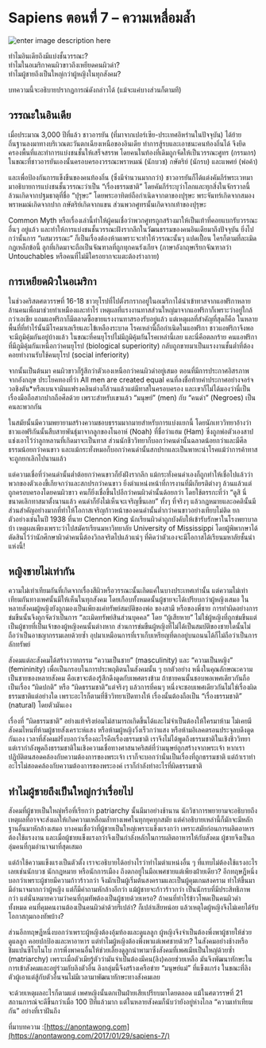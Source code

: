 # Sapiens ตอนที่ 7 – ความเหลื่อมล้ำ

![enter image description here](https://anontawong.files.wordpress.com/2017/01/20170129_inequality.png?w=676)

ทำไมอินเดียถึงมีแบ่งชั้นวรรณะ?  
ทำไมในอเมริกาคนผิวขาวถึงเหยียดคนผิวดำ?  
ทำไมผู้ชายถึงเป็นใหญ่กว่าผู้หญิงในทุกสังคม?

บทความนี้จะอธิบายปรากฎการณ์ดังกล่าวได้ \(แม้จะแค่บางส่วนก็ตามที\)

## วรรณะในอินเดีย

เมื่อประมาณ 3,000 ปีที่แล้ว ชาวอารยัน \(ที่มาจากเปอร์เซีย-ประเทศอิหร่านในปัจจุบัน\) ได้ย้ายถิ่นฐานลงมาทางบริเวณตะวันตกเฉียงเหนือของอินเดีย ทำการสู้รบและเอาชนะคนท้องถิ่นได้ จึงยึดครองพื้นที่และทำการแบ่งชนชั้นให้เสร็จสรรพ โดยคนในท้องที่เดิมถูกจัดให้เป็นวรรณะศูทร \(กรรมกร\) ในขณะที่ชาวอารยันเองนั้นครอบครองวรรณะพราหมณ์ \(นักบวช\) กษัตริย์ \(นักรบ\) และแพศย์ \(พ่อค้า\)

และเพื่อป้องกันการแข็งขืนของคนท้องถิ่น \(ซึ่งมีจำนวนมากกว่า\) ชาวอารยันก็ได้แต่งคัมภีร์พระเวทมามาอธิบายการแบ่งชนชั้นวรรณะว่าเป็น “เรื่องธรรมชาติ” โดยคัมภีร์ระบุว่าโลกและทุกสิ่งในจักรวาลนี้ล้วนเกิดจากปฐมธาตุที่ชื่อ “ปุรุษะ” โดยพระอาทิตย์ถือกำเนิดจากตาของปุรุษะ พระจันทร์เกิดจากสมอง พราหมณ์เกิดจากปาก กษัตริย์เกิดจากแขน ส่วนพวกศูทรนั้นเกิดจากเท้าของปุรุษะ

Common Myth หรือเรื่องเล่านี้ทำให้ผู้คนเชื่อว่าพวกศูทรถูกสร้างมาให้เป็นเท้าที่คอยแบกรับวรรณะอื่นๆ อยู่แล้ว และทำให้การแบ่งชนชั้นวรรณะฝังรากลึกในวัฒนธรรมของคนอินเดียมาถึงปัจจุบัน ยิ่งไปกว่านั้นการ “ผสมวรรณะ” ก็เป็นเรื่องต้องห้ามเพราะจะทำให้วรรณะนั้นๆ แปดเปื้อน ใครก็ตามที่ละเมิดกฎเหล็กข้อนี้ ลูกที่เกิดมาจะถือเป็นจัณฑาลที่ถูกทุกคนรังเกียจ \(ภาษาอังกฤษเรียกจัณฑาลว่า Untouchables หรือคนที่ไม่มีใครอยากจะแตะต้องร่างกาย\)

## การเหยียดผิวในอเมริกา

ในช่วงคริสตศตวรรษที่ 16-18 ชาวยุโรปที่ไปตั้งรกรากอยู่ในอเมริกาได้นำเข้าทาสจากแอฟริกาหลายล้านคนเพื่อมาช่วยทำเหมืองและทำไร่ เหตุผลที่แรงงานทาสส่วนใหญ่มาจากแอฟริกาก็เพราะว่าอยู่ใกล้กว่าเอเชีย แถมแอฟริกาก็มีตลาดซื้อขายแรงงานทาสรองรับอยู่แล้ว แต่เหตุผลที่สำคัญที่สุดก็คือ ในหลายพื้นที่ที่ทำไร่นั้นมีโรคมาเลเรียและไข้เหลืองระบาด โรคเหล่านี้ถือกำเนิดในแอฟริกา ชาวแอฟริกาจึงพอจะมีภูมิคุ้มกันอยู่บ้างแล้ว ในขณะที่คนยุโรปไม่มีภูมิคุ้มกันโรคเหล่านี้เลย และนี่คือตลกร้าย คนแอฟริกาที่มีภูมิคุ้มกันเหนือกว่าคนยุโรป \(biological superiority\) กลับถูกขายมาเป็นแรงงานชั้นต่ำที่ต้องคอยทำงานรับใช้คนยุโรป \(social inferiority\)

จากนั้นเป็นต้นมา คนผิวขาวก็รู้สึกว่าตัวเองเหนือกว่าคนผิวดำอยู่เสมอ ตอนที่มีการประกาศอิสรภาพจากอังกฤษ ประโยคทองที่ว่า All men are created equal คนที่ลงชื่อท้ายคำประกาศอย่างจอร์จวอชิงตัน\*หรือเบนจามินแฟรงคลินต่างก็ล้วนแล้วแต่มีทาสในครอบครอง และเขาก็ไม่ได้มองว่านี่เป็นเรื่องมือถือสากปากถือศีลด้วย เพราะสำหรับเขาแล้ว “มนุษย์” \(men\) กับ “คนดำ” \(Negroes\) เป็นคนละพวกกัน

ในสมัยนั้นมีความพยายามสร้างความชอบธรรมมากมายสำหรับการแบ่งแยกนี้ โดยนักเทววิทยาอ้างว่าชาวแอฟริกันนั้นสืบสายพันธุ์มาจากลูกของโนอาห์ \(Noah\) ที่ชื่อว่าแฮม \(Ham\) ซึ่งถูกพ่อตัวเองสาปแช่งเอาไว้ว่าลูกหลานที่เกิดมาจะเป็นทาส ส่วนนักชีววิทยาก็บอกว่าคนดำนั้นฉลาดน้อยกว่าและมีศีลธรรมน้อยกว่าคนขาว และแม้กระทั่งหมอก็บอกว่าคนดำนั้นสกปรกและเป็นพาหะนำโรคแม้ว่าการค้าทาสจะถูกยกเลิกไปนานแล้ว

แต่ความเชื่อที่ว่าคนดำนั้นต่ำต้อยกว่าคนขาวก็ยังฝังรากลึก แม้กระทั่งคนดำเองก็ถูกทำให้เชื่อไปแล้วว่าพวกของตัวเองขี้เกียจกว่าและสกปรกว่าคนขาว ยิ่งตำแหน่งหน้าที่การงานที่มีเกียรติต่างๆ ล้วนแล้วแต่ถูกครอบครองโดยคนผิวขาว คนก็ยิ่งเชื่อขึ้นไปอีกว่าคนผิวดำนั้นด้อยกว่า โดยใช้ตรรกะที่ว่า “ดูสิ นี่ขนาดเลิกทาสมาตั้งนานแล้ว คนดำก็ยังไม่เห็นจะเจริญขึ้นเลย” ทั้งๆ ที่จริงๆ แล้วกฎหมายและอคตินั้นมีส่วนสำคัญอย่างมากที่ทำให้โอกาสเจริญก้าวหน้าของคนดำนั้นต่ำกว่าคนขาวอย่างเทียบไม่ติด ยกตัวอย่างเช่นในปี 1938 ที่นาย Clennon King นักเรียนผิวดำถูกบังคับให้เข้ารับรักษาในโรงพยาบาลบ้า เหตุผลเพียงเพราะว่าไปสมัครเรียนมหาวิทยาลัย University of Mississippi โดยผู้พิพากษาได้ตัดสินไว้ว่านักศึกษาผิวดำคนนี้ต้องวิกลจริตไปแล้วแน่ๆ ที่คิดว่าตัวเองจะมีโอกาสได้เรียนมหาลัยชั้นนำแห่งนี้!

## หญิงชายไม่เท่ากัน

ความไม่เท่าเทียมกันที่เกิดจากเรื่องสีผิวหรือวรรณะนั้นเกิดแค่ในบางประเทศเท่านั้น แต่ความไม่เท่าเทียมกันทางเพศนั้นมีให้เห็นในทุกสังคม โดยเกือบทั้งหมดนั้นผู้ชายจะได้เปรียบกว่าผู้หญิงเสมอ ในหลายสังคมผู้หญิงยังถูกมองเป็นเพียงแค่ทรัพย์สมบัติของพ่อ ของสามี หรือของพี่ชาย การทำผิดอย่างการข่มขืนนั้นจึงถูกจัดว่าเป็นการ “ละเมิดทรัพย์สินส่วนบุคคล” โดย “ผู้เสียหาย” ไม่ใช่ผู้หญิงที่ถูกข่มขืนแต่เป็นผู้ชายที่เป็นเจ้าของผู้หญิงคนนั้นต่างหาก ส่วนการข่มขืนผู้หญิงที่ไม่ได้เป็นสมบัติของชายใดนั้นไม่ถือว่าเป็นอาชญากรรมเลยด้วยซ้ำ อุปมาเหมือนการที่เราเก็บเหรียญที่ตกอยู่บนถนนได้ก็ไม่ถือว่าเป็นการลักทรัพย์

สังคมแต่ละสังคมได้สร้างวาทกรรม “ความเป็นชาย” \(masculinity\) และ “ความเป็นหญิง” \(femininity\) เพื่อเป็นกรอบในการประพฤติตนในสังคมนั้น ๆ ยกตัวอย่าง หนึ่งในคุณลักษณะความเป็นชายของหลายสังคม คือเขาจะต้องรู้สึกดึงดูดกับเพศตรงข้าม ถ้าชายคนนั้นชอบพอเพศเดียวกันถือเป็นเรื่อง “ผิดปกติ” หรือ “ผิดธรรมชาติ”แต่จริงๆ แล้วการที่คนๆ หนึ่งจะชอบเพศเดียวกันไม่ใช่เรื่องผิดธรรมชาติแต่อย่างใด เพราะอะไรก็ตามที่ชีววิทยาเปิดทางให้ เรื่องนั้นต้องถือเป็น “เรื่องธรรมชาติ” \(natural\) โดยตัวมันเอง

เรื่องที่ “ผิดธรรมชาติ” อย่างแท้จริงย่อมไม่สามารถเกิดขึ้นได้และไม่จำเป็นต้องให้ใครมาห้าม ไม่เคยมีสังคมไหนที่ห้ามผู้ชายสังเคราะห์แสง หรือห้ามผู้หญิงวิ่งเร็วกว่าแสง หรือห้ามอิเลคตรอนประจุลบดึงดูดกันเอง เวลาที่สังคมฝรั่งบอกว่าเรื่องอะไรคือเรื่องธรรมชาติ เราจึงไม่ได้พูดถึงธรรมชาติในเชิงชีววิทยา แต่เรากำลังพูดถึงธรรมชาติในเชิงความเชื่อทางศาสนาคริสต์ที่ว่ามนุษย์ถูกสร้างจากพระเจ้า หากเราปฏิบัติตนสอดคล้องกับความต้องการของพระเจ้า เราก็จะบอกว่านั่นเป็นเรื่องที่ถูกธรรมชาติ แต่ถ้าเราทำอะไรไม่สอดคล้องกับความต้องการของพระองค์ เราก็กำลังทำอะไรที่ผิดธรรมชาติ

## **ทำไมผู้ชายถึงเป็นใหญ่กว่าเรื่อยไป**

สังคมที่ผู้ชายเป็นใหญ่หรือที่เรียกว่า patriarchy นั้นมีมาอย่างช้านาน นักวิชาการพยายามจะอธิบายถึงเหตุผลที่อาจจะส่งผลให้เกิดความเหลื่อมล้ำทางเพศในทุกยุคทุกสมัย แต่คำอธิบายเหล่านี้ก็มักจะมีหลักฐานอื่นมาหักล้างเสมอ บางคนเชื่อว่าที่ผู้ชายเป็นใหญ่เพราะแข็งแรงกว่า เพราะสมัยก่อนการผลิตอาหารต้องใช้แรงงาน และเมื่อผู้ชายแข็งแรงกว่าจึงเป็นกำลังหลักในการผลิตอาหารให้กับสังคม ผู้ชายจึงเป็นกลุ่มคนที่กุมอำนาจมาที่สุดเสมอ

แต่ถ้าใช้ความแข็งแรงเป็นตัวตั้ง เราจะอธิบายได้อย่างไรว่าทำไมตำแหน่งอื่น ๆ ที่แทบไม่ต้องใช้แรงอะไรเลยเช่นนักบวช นักกฎหมาย หรือนักการเมือง ถึงตกอยู่ในมือเพศชายแต่เพียงฝ่ายเดียว? อีกทฤษฎีหนึ่งบอกว่าเพราะผู้ชายมีความก้าวร้าวกว่า จึงมักเป็นผู้เริ่มต้นสงครามและเป็นผู้คุมเกมสงคราม ทำให้ขึ้นมามีอำนาจมากกว่าผู้หญิง แต่ก็มีคำถามหักล้างอีกว่า แม้ผู้ชายจะก้าวร้าวกว่า เป็นนักรบที่มีประสิทธิภาพกว่า แต่นั่นหมายความว่าคนที่กุมทัพต้องเป็นผู้ชายด้วยเหรอ? ถ้าคนที่ทำไร่ข้าวโพดเป็นคนผิวดำทั้งหมด คนที่คุมคนงานต้องเป็นคนผิวดำด้วยรึเปล่า? ก็เปล่าเสียหน่อย แล้วเหตุใดผู้หญิงจึงไม่เคยได้รับโอกาสกุมกองทัพบ้าง?

ส่วนอีกทฤษฎีหนึ่งบอกว่าเพราะผู้หญิงต้องอุ้มท้องและดูแลลูก ผู้หญิงจึงจำเป็นต้องพึ่งพาผู้ชายให้ช่วยดูแลลูก คอยปกป้องและหาอาหาร แต่ทำไมผู้หญิงต้องพึ่งพาแต่เพศชายด้วย? ในสังคมอย่างช้างหรือชิมแปนซีโบโนโบ การพึ่งพาคนอื่นให้ช่วยเลี้ยงดูลูกนำพามาซึ่งสังคมที่เพศเมียเป็นใหญ่ด้วยซ้ำ \(matriarchy\) เพราะเมื่อตัวเมียรู้ตัวว่ามันจำเป็นต้องมีคน\(ลิง\)คอยช่วยเหลือ มันจึงพัฒนาทักษะในการเข้าสังคมและอยู่ร่วมกับลิงตัวอื่น ลิงกลุ่มนี้จึงสร้างเครือข่าย “มนุษย์แม่” ที่แข็งแกร่ง ในขณะที่ลิงตัวผู้เอาแต่สู้กับตัวอื่นจนไม่มีเวลามาพัฒนาทักษะทางสังคมเลย

จะด้วยเหตุผลอะไรก็ตามแต่ เพศหญิงนั้นตกเป็นฝ่ายเสียเปรียบมาโดยตลอด แม้ในศตวรรษที่ 21 สถานการณ์จะดีขึ้นกว่าเมื่อ 100 ปีที่แล้วมาก แต่ในหลายสังคมก็นับว่ายังอยู่ห่างไกล “ความเท่าเทียมกัน” อย่างที่เราฝันถึง

ที่มาบทความ :[https://anontawong.com](https://anontawong.com/2017/01/29/sapiens-7/) 

